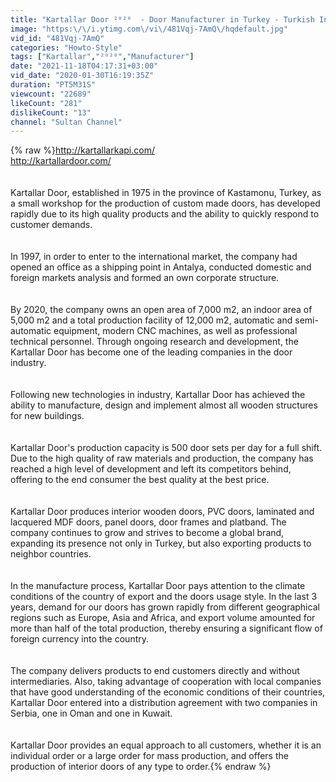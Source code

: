 ```yaml
---
title: "Kartallar Door ²⁰²⁰  - Door Manufacturer in Turkey - Turkish Internal Doors"
image: "https:\/\/i.ytimg.com\/vi\/481Vqj-7AmQ\/hqdefault.jpg"
vid_id: "481Vqj-7AmQ"
categories: "Howto-Style"
tags: ["Kartallar","²⁰²⁰","Manufacturer"]
date: "2021-11-18T04:17:31+03:00"
vid_date: "2020-01-30T16:19:35Z"
duration: "PT5M31S"
viewcount: "22689"
likeCount: "281"
dislikeCount: "13"
channel: "Sultan Channel"
---
```

{% raw %}<a rel="nofollow" target="blank" href="http://kartallarkapi.com/">http://kartallarkapi.com/</a><br /><a rel="nofollow" target="blank" href="http://kartallardoor.com/">http://kartallardoor.com/</a><br /><br /><br />Kartallar Door, established in 1975 in the province of Kastamonu, Turkey, as a small workshop for the production of custom made doors, has developed rapidly due to its high quality products and the ability to quickly respond to customer demands.<br /><br /><br />In 1997, in order to enter to the international market, the company had opened an office as a shipping point in Antalya,  conducted domestic and foreign markets analysis and formed an own corporate structure.<br /><br /><br />By 2020, the company owns an open area of 7,000 m2, an indoor area of 5,000 m2 and a total production facility of 12,000 m2, automatic and semi-automatic equipment, modern CNC machines, as well as professional technical personnel. Through ongoing research and development, the Kartallar Door has become one of the leading companies in the door industry.<br /><br /><br />Following new technologies in industry, Kartallar Door has achieved the ability to manufacture, design and implement almost all wooden structures for new buildings.<br /><br /><br />Kartallar Door's production capacity is 500 door sets per day for a full shift. Due to the high quality of raw materials and production, the company has reached a high level of development and left its competitors behind, offering to the end consumer the best quality at the best price.<br /><br /><br />Kartallar Door produces interior wooden doors, PVC doors, laminated and lacquered MDF doors, panel doors, door frames and platband. The company continues to grow and strives to become a global brand, expanding its presence not only in Turkey, but also exporting products to neighbor countries.<br /><br /><br />In the manufacture process, Kartallar Door pays attention to the climate conditions of the country of export and the doors usage style. In the last 3 years, demand for our doors has grown rapidly from different geographical regions such as Europe, Asia and Africa, and export volume amounted for more than half of the total production, thereby ensuring a significant flow of foreign currency into the country.<br /><br /><br />The company delivers products to end customers directly and without intermediaries. Also, taking advantage of cooperation with local companies that have good understanding of the economic conditions of their countries, Kartallar Door entered into a distribution agreement with two companies in Serbia, one in Oman and one in Kuwait.<br /><br /><br />Kartallar Door provides an equal approach to all customers, whether it is an individual order or a large order for mass production, and offers the production of interior doors of any type to order.{% endraw %}
